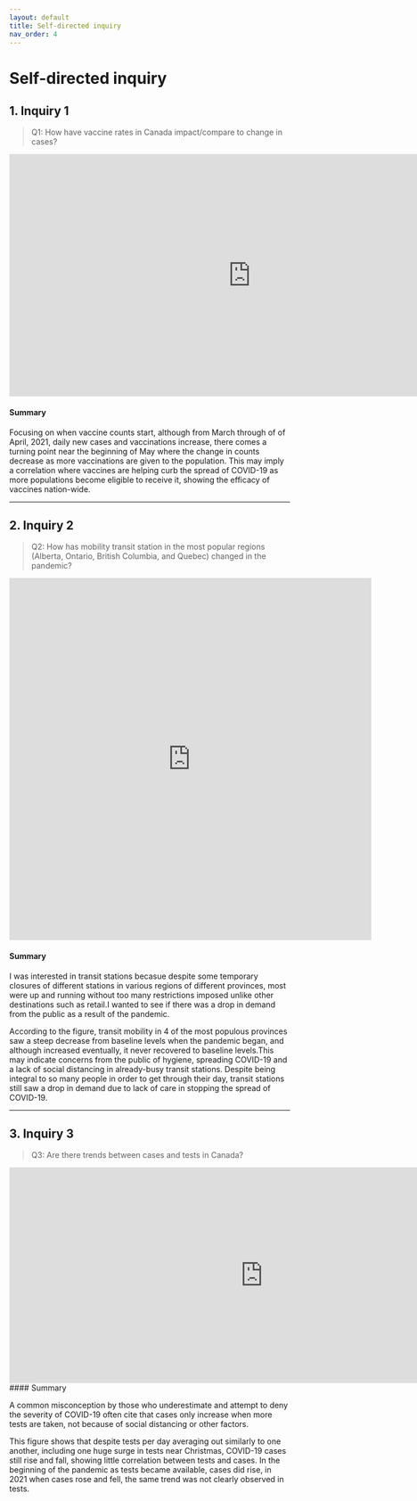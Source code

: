 ```yaml
---
layout: default
title: Self-directed inquiry
nav_order: 4
---
```


# Self-directed inquiry

## 1. Inquiry 1

> Q1: How have vaccine rates in Canada impact/compare to change in cases?

<!-- Paste your embed code for your figure below-->
<iframe width="865" height="435" seamless frameborder="0" scrolling="no" src="https://docs.google.com/spreadsheets/d/e/2PACX-1vTkBHA4gqyZ4DBI5b4ai6JRDLTfyh3gPQ5LrZqDtiiuKz6r7_LulG5hd3wqQyP6wdTUN58vbfPGZ9st/pubchart?oid=1120537013&amp;format=interactive"></iframe>

#### Summary
<!-- Write a 2-sentence summary of the trends shown in the figure embedded above-->Focusing on when vaccine counts start, although from March through of of April, 2021, daily new cases and vaccinations increase, there comes a turning point near the beginning of May where the change in counts decrease as more vaccinations are given to the population. This may imply a correlation where vaccines are helping curb the spread of COVID-19 as more populations become eligible to receive it, showing the efficacy of vaccines nation-wide. 


---

## 2. Inquiry 2

> Q2: How has mobility transit station in the most popular regions (Alberta, Ontario, British Columbia, and Quebec) changed in the pandemic?

<!-- Paste your embed code for your figure below-->
<iframe seamless frameborder="0" src="https://public.tableau.com/views/transitstations_16226508326900/Dashboard1?:embed=yes&:display_count=yes&:showVizHome=no" width = '650' height = '650' scrolling='no'></iframe> 


#### Summary
<!-- Write a 2-sentence summary of the trends shown in the figure embedded above-->
I was interested in transit stations becasue despite some temporary closures of different stations in various regions of different provinces, most were up and running without too many restrictions imposed unlike other destinations such as retail.I wanted to see if there was a drop in demand from the public as a result of the pandemic. 

According to the figure, transit mobility in 4 of the most populous provinces saw a steep decrease from baseline levels when the pandemic began, and although increased eventually, it never recovered to baseline levels.This may indicate concerns from the public of hygiene, spreading COVID-19 and a lack of social distancing in already-busy transit stations. Despite being integral to so many people in order to get through their day, transit stations still saw a drop in demand due to lack of care in stopping the spread of COVID-19. 

---


## 3. Inquiry 3

> Q3: Are there trends between cases and tests in Canada?

<!-- Paste your embed code for your figure below-->
<iframe width="910" height="387" seamless frameborder="0" scrolling="no" src="https://docs.google.com/spreadsheets/d/e/2PACX-1vSMo6-pmpfStBsjeinD6m7U3aTQTd5ZSrcU-ZunzSonBkFiApdrJ8BlF-U1vSBtvXEOj_9fTVozgp7C/pubchart?oid=1693504670&amp;format=interactive"></iframe>
#### Summary
<!-- Write a 2-sentence summary of the trends shown in the figure embedded above-->

A common misconception by those who underestimate and attempt to deny the severity of COVID-19 often cite that cases only increase when more tests are taken, not because of social distancing or other factors. 

This figure shows that despite tests per day averaging out similarly to one another, including one huge surge in tests near Christmas, COVID-19 cases still rise and fall, showing little correlation between tests and cases. In the beginning  of the pandemic as tests became available, cases did rise, in 2021 when cases rose and fell, the same trend was not clearly observed in tests.  
